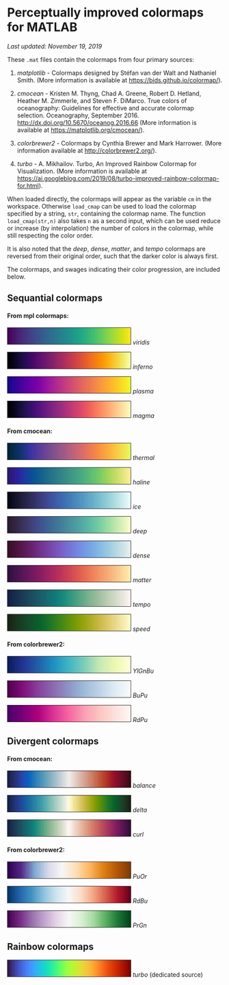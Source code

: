 # Perceptually improved colormaps for MATLAB

*Last updated: November 19, 2019*

These `.mat` files contain the colormaps from four primary sources:

1. *matplotlib* - Colormaps designed by Stéfan van der Walt and
Nathaniel Smith. (More information is available at https://bids.github.io/colormap/).

2. *cmocean* - Kristen M. Thyng, Chad A. Greene, Robert D. Hetland, Heather M. Zimmerle,
and Steven F. DiMarco. True colors of oceanography: Guidelines for effective
and accurate colormap selection. Oceanography, September 2016.  
http://dx.doi.org/10.5670/oceanog.2016.66 (More information is available at
https://matplotlib.org/cmocean/).

3. *colorbrewer2* - Colormaps by Cynthia Brewer and Mark Harrower. (More information
  available at http://colorbrewer2.org/).

4. *turbo* - A. Mikhailov. Turbo, An Improved Rainbow Colormap for Visualization.
(More information is available at https://ai.googleblog.com/2019/08/turbo-improved-rainbow-colormap-for.html).

When loaded directly, the colormaps will appear as the variable `cm` in the
workspace. Otherwise `load_cmap` can be used to load the colormap specified
by a string, `str`, containing the colormap name. The function `load_cmap(str,n)`
also takes `n` as a second input, which can be used reduce or increase (by interpolation)
the number of colors in the colormap, while still respecting the color order.

It is also noted that the *deep*, *dense*, *matter*, and *tempo* colormaps
are reversed from their original order, such that the darker color is
always first.

The colormaps, and swages indicating their color progression, are included below.

## Sequantial colormaps

#### From mpl colormaps:

![viridis](imgs/viridis.jpg) *viridis*

![inferno](imgs/inferno.jpg) *inferno*

![plasma](imgs/plasma.jpg) *plasma*

![magma](imgs/magma.jpg) *magma*

#### From cmocean:

![thermal](imgs/thermal.jpg) *thermal*

![haline](imgs/haline.jpg) *haline*

![ice](imgs/ice.jpg) *ice*

![deep](imgs/deep.jpg) *deep*

![dense](imgs/dense.jpg) *dense*

![matter](imgs/matter.jpg) *matter*

![tempo](imgs/tempo.jpg) *tempo*

![speed](imgs/speed.jpg) *speed*

#### From colorbrewer2:

![YlGnBu](imgs/YlGnBu.jpg) *YlGnBu*

![BuPu](imgs/BuPu.jpg) *BuPu*

![RdPu](imgs/RdPu.jpg) *RdPu*

## Divergent colormaps

#### From cmocean:

![balance](imgs/balance.jpg) *balance*

![delta](imgs/delta.jpg) *delta*

![curl](imgs/curl.jpg) *curl*

#### From colorbrewer2:

![PuOr](imgs/PuOr.jpg) *PuOr*

![RdBu](imgs/RdBu.jpg) *RdBu*

![PrGn](imgs/PrGn.jpg) *PrGn*

## Rainbow colormaps

![turbo](imgs/turbo.jpg) *turbo* (dedicated source)
